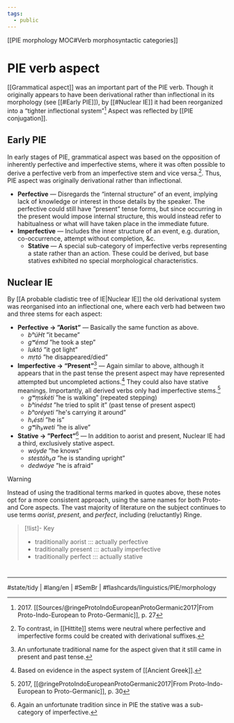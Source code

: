 ```yaml
---
tags:
  - public
---
```

[[PIE morphology MOC#Verb morphosyntactic categories]]
# PIE verb aspect
[[Grammatical aspect]] was an important part of the PIE verb.
Though it originally appears to have been derivational rather than inflectional in its morphology (see [[#Early PIE]]),
by [[#Nuclear IE]] it had been reorganized into a “tighter inflectional system”[^p27]
Aspect was reflected by [[PIE conjugation]].

[^p27]: 2017\. [[Sources/@ringeProtoIndoEuropeanProtoGermanic2017|From Proto-Indo-European to Proto-Germanic]], p. 27

## Early PIE
In early stages of PIE,
grammatical aspect was based on the opposition of inherently perfective and imperfective stems,
where it was often possible to derive a perfective verb from an imperfective stem and vice versa.[^hitt].
Thus, PIE aspect was originally derivational rather than inflectional.

[^hitt]: To contrast, in [[Hittite]] stems were neutral where perfective and imperfective forms could be created with derivational suffixes.

- **Perfective** — Disregards the “internal structure” of an event,
  implying lack of knowledge or interest in those details by the speaker.
  The perfective could still have ”present” tense forms, 
  but since occurring in the present would impose internal structure, 
  this would instead refer to habitualness or what will have taken place in the immediate future.
- **Imperfective** — Includes the inner structure of an event,
  e.g. duration, co-occurrence, attempt without completion, &c.
  - **Stative** — A special sub-category of imperfective verbs 
    representing a state rather than an action.
    These could be derived, but base statives exhibited no special morphological characteristics.


## Nuclear IE
By [[A probable cladistic tree of IE|Nuclear IE]] the old derivational system was reorganised into an inflectional one,
where each verb had between two and three stems for each aspect:

- **Perfective → ”Aorist”** — Basically the same function as above.
  - <em class="recon">bʰúHt</em> ”it became”
  - <em class="recon">gʷémd</em> ”he took a step”
  - <em class="recon">luktó</em> ”it got light”
  - <em class="recon">mṛtó</em> ”he disappeared/died”
- **Imperfective → “Present”**[^present] — Again similar to above, 
  although it appears that in the past tense the present aspect may have represented attempted but uncompleted actions.[^grk]
  They could also have stative meanings.
  Importantly, all derived verbs only had imperfective stems.[^derivation]
  - <em class="recon">gʷṃsḱéti</em> ”he is walking” (repeated stepping)
  - <em class="recon">bʰinédst</em> ”he tried to split it” (past tense of present aspect)
  - <em class="recon">bʰoréyeti</em> ”he's carrying it around”
  - <em class="recon">h₁ésti</em> ”he is”
  - <em class="recon">gʷíh₃weti</em> ”he is alive”
- **Stative → ”Perfect”**[^perfect] — In addition to aorist and present, Nuclear IE had a third, exclusively stative aspect.
  - <em class="recon">wóyde</em> ”he knows” 
  - <em class="recon">stestóh₂a</em> ”he is standing upright”
  - <em class="recon">dedwóye</em> ”he is afraid”

[^grk]: Based on evidence in the aspect system of [[Ancient Greek]].
[^present]: An unfortunate traditional name for the aspect given that it still came in present and past tense.
[^perfect]: Again an unfortunate tradition since in PIE the stative was a sub-category of imperfective.
[^derivation]: 2017, [[@ringeProtoIndoEuropeanProtoGermanic2017|From Proto-Indo-European to Proto-Germanic]], p. 30


> [!warning]
> Instead of using the traditional terms marked in quotes above,
> these notes opt for a more consistent approach, using the same names for both Proto- and Core aspects.
> The vast majority of literature on the subject continues to use terms _aorist_, _present_, and _perfect_,
> including (reluctantly) Ringe.
> > [!list]- Key
> > - traditionally aorist ::: actually perfective <!--SR:!2024-02-19,122,270-->
> > - traditionally present ::: actually imperfective <!--SR:!2023-11-05,56,290-->
> > - traditionally perfect ::: actually stative <!--SR:!2023-12-06,69,250-->

#
---
#state/tidy | #lang/en | #SemBr | #flashcards/linguistics/PIE/morphology 

